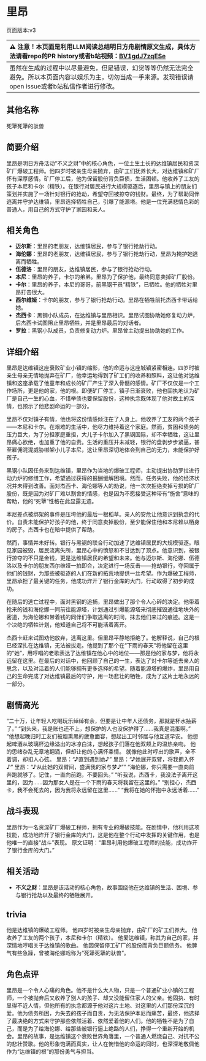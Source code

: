 # 里昂
页面版本:v3
 

| :warning: 注意！本页面是利用LLM阅读总结明日方舟剧情原文生成，具体方法请看repo的PR history或者b站视频：[BV1gdJ7zqESe](https://www.bilibili.com/video/BV1gdJ7zqESe/)         |
|:----------------------------|
| 虽然在生成的过程中以尽量避免，但是错误，幻觉等等仍然无法完全避免。所以本页面内容以娱乐为主，切勿当成一手来源。发现错误请open issue或者b站私信作者进行修改。|



## 其他名称
死犟死犟的驮兽
## 简要介绍
里昂是明日方舟活动“不义之财”中的核心角色，一位土生土长的达维镇居民和资深矿厂爆破工程师。他四岁时被亲生母亲抛弃，由矿工们抚养长大，对达维镇和矿厂怀有深厚感情。矿厂停工后，他为保留股份背负巨债，生活困顿。他收养了工友的孩子本尼和卡尔（精铁）。在银行对居民进行大规模驱逐后，里昂与镇上的朋友们策划并实施了一场针对银行的抢劫，希望夺回被掠夺的钱财。最终，为了帮助同伴逃离并守护达维镇，里昂选择牺牲自己，引爆了能源塔。他是一位充满悲情色彩的普通人，用自己的方式守护了家园和亲人。
## 相关角色
-   **迈尔斯**：里昂的老朋友，达维镇居民，参与了银行抢劫行动。
-   **海伦娜**：里昂的老朋友，达维镇居民，参与了银行抢劫行动，里昂为掩护她逃离而牺牲。
-   **伍德洛**：里昂的朋友，达维镇居民，参与了银行抢劫行动。
-   **本尼**：里昂的养子，卡尔的弟弟。里昂为了保护他，最终同意卖掉矿厂股份。
-   **卡尔**：里昂的养子，本尼的哥哥，前黑钢干员“精铁”，已牺牲。他的牺牲对里昂打击很大。
-   **西尔维娅**：卡尔的朋友，参与了银行抢劫行动。里昂在牺牲前托杰西卡带话给她。
-   **杰西卡**：黑钢小队成员，在达维镇与里昂相识。里昂试图协助她修复动力炉，后杰西卡试图阻止里昂牺牲，并是里昂最后的对话者。
-   **罗拉**：黑钢小队成员，负责修复动力炉。里昂曾主动提出协助她的工作。
## 详细介绍
里昂是达维镇这座衰败矿业小镇的缩影，他的命运与这座城镇紧密相连。四岁时被亲生母亲无情地抛弃在矿厂，他幸运地得到了矿工们的收养和照料，这让他对达维镇和这座承载了他童年和成长的矿厂产生了深入骨髓的感情。矿厂不仅仅是一个工作场所，更是他的家，他的根。即便矿厂停工，镇子日渐衰败，他也固执地认为矿厂是自己一生的心血，不惜举债也要保留股份，这种执念既体现了他对故土的深情，也预示了他悲剧命运的一部分。

里昂不仅对镇子有情，他也将这份情感倾注在了人身上。他收养了工友的两个孩子——本尼和卡尔。在艰难的生活中，他尽力维持着这个家庭。然而，贫困和债务的压力巨大，为了分担家庭重担，大儿子卡尔加入了黑钢国际，却不幸牺牲，这让里昂痛心欲绝，也加重了他的自责。生活的重压并未减轻，银行的盘剥步步紧逼，甚至雇佣混混威胁绑架小儿子本尼，这让里昂深切地体会到自己的无力，未能保护好孩子。

黑钢小队因任务来到达维镇，里昂作为当地的爆破工程师，主动提出协助罗拉进行动力炉的修缮工作，希望通过获得的报酬缓解困境。然而，任务失败，他的经济状况并未得到改善。面对杰西卡、海伦娜等人的劝说，他一次次拒绝卖掉亏损的矿厂股份，既是因为对矿厂难以割舍的情感，也是因为不愿接受这种带有“施舍”意味的帮助，他的“死犟”性格在此显露无遗。

本尼差点被绑架的事件是压垮他的最后一根稻草。亲人的安危让他意识到执念的代价。自责未能保护好孩子的他，终于同意卖掉股份，至少能保住他和本尼赖以栖身的房子。杰西卡也在暗中提供了帮助。

然而，事情并未好转。银行与黑钢的联合行动加速了达维镇居民的大规模驱逐。眼见家园被毁，居民流离失所，里昂心中的愤怒和不甘达到了顶点。他意识到，被银行掠夺的不只是金钱，更是达维镇居民的希望和未来。他与迈尔斯、海伦娜、伍德洛以及卡尔的朋友西尔维娅一拍即合，决定进行一场反击——抢劫银行，夺回属于他们的钱财，为那些被驱逐的人们在新的拓荒地提供一丝希望。作为爆破工程师，里昂承担了最关键的任务，他成功炸开了银行金库的大门，行动取得了初步的成功。

在随后的逃亡过程中，面对黑钢的追捕，里昂做出了那个令人心碎的决定。他带着抢来的钱和海伦娜一同前往能源塔，计划通过引爆能源塔来彻底摧毁通往地块外的密道，为海伦娜和带着钱的同伴们争取逃离的时间，抹去他们来过的痕迹。这是一个决绝的牺牲计划，他知道自己将不可能活着离开。

杰西卡赶来试图劝他放弃，逃离这里。但里昂平静地拒绝了。他解释说，自己的根已经深扎在达维镇，无法被拔走。他提到了那个在“下雨的春天”将他留在这里的“她”，用哼唱的老歌表达了达维镇在他心中的地位——那是他的家与梦，他将永远留在这里。在最后的对话中，他回顾了自己的一生，表达了对卡尔等逝去亲人的思念，以及对活着的人们能够拥有更多选择的希望。随着能源塔的爆炸，里昂用自己的生命完成了对达维镇最后的守护，用一场悲壮的牺牲，成为了这片土地永远的一部分。
## 剧情高光
“二十万，让年轻人吃喝玩乐绰绰有余，但要是让中年人还债务，那就是杯水抽薪了。”
“到头来，我是账也还不上，想保护的人也没保护得了......我真是混蛋啊。”
“他想起晚归时工友们被烟熏黑的疲惫面容，想起出工时邻居与他互道早安。 他想起啤酒从玻璃杯边缘溢出的冰凉白沫，想起孩子们落在他双颊上的温热亲吻。 他的思绪杂乱无章地翻涌，但却让他的心满怀柔情。 就像他此时哼出的歌声，全不着调，却扣人心弦。 里昂：“♪直到遇到她♪” 里昂：“♪她展开双臂，将我拥入怀♪” 里昂：“♪从此她的双臂间，盛满我的家与梦♪””
“海伦娜，你只需要一直向前奔跑就够了。记住，一直向前跑，不要回头。”
“听我说，杰西卡，我没法子离开这里的，因为......因为那女人是在一个下雨的春天将我留在这里的。”
“别担心，杰西卡，我不会死去的，因为我将永远留在这里......”
“我将在她的怀抱中永远活着......”
## 战斗表现
里昂作为一名资深矿厂爆破工程师，拥有专业的爆破技能。在剧情中，他利用这项技能，成功地炸开了银行金库的大门，这是他在整个行动中发挥的关键作用，也是他唯一的直接“战斗”表现。
原文证明：“里昂利用他爆破工程师的技能，成功炸开了银行金库的大门。”
## 相关活动
-   **不义之财**：里昂是该活动的核心角色，故事围绕他在达维镇的生活、困境、参与银行抢劫以及最终的牺牲展开。
## trivia
他是达维镇的爆破工程师。
他四岁时被亲生母亲抛弃，由矿厂的矿工们养大。
他收养了工友的两个孩子，本尼和卡尔（精铁）。
他爱达维镇，称其为自己的家，并深情地哼唱关于达维镇的歌曲。
他因保留停工矿厂的股份而背负巨额债务。
他脾气有些急躁，曾被海伦娜戏称为“死犟死犟的驮兽”。
## 角色点评
里昂是一个令人心痛的角色。他不是什么大人物，只是一个普通矿业小镇的工程师，一个被抛弃后又收养了别人的孩子、却又没能留住家人的父亲。他固执、有时显得不近人情，但他所有的执念都源于他对这片土地、对这里的人们那份深沉的爱。他为债务所困，为失去的孩子而自责，为无法保护本尼而痛苦，最终，他选择了最决绝的方式来守护那些依然活着、依然爱着他的人们。他的牺牲不是为了自己，而是为了给海伦娜、给那些被银行逼上绝路的人们，挣得一个重新开始的机会。里昂的故事，是达维镇这个衰败世界角落里，一个普通人燃烧自己、对抗不公的悲壮赞歌。他的形象饱满而真实，让人在惋惜他的命运的同时，也深深地敬佩他作为“达维镇的根”的那份勇气与担当。